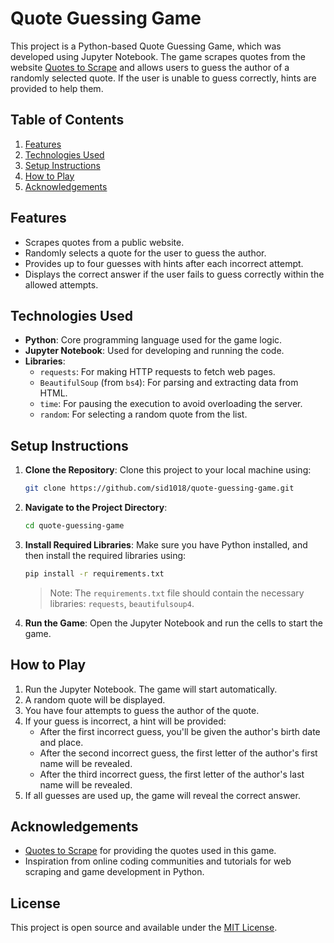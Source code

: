 # Quote Guessing Game

This project is a Python-based Quote Guessing Game, which was developed using Jupyter Notebook. The game scrapes quotes from the website [Quotes to Scrape](http://quotes.toscrape.com/) and allows users to guess the author of a randomly selected quote. If the user is unable to guess correctly, hints are provided to help them.

## Table of Contents

1. [Features](#features)
2. [Technologies Used](#technologies-used)
3. [Setup Instructions](#setup-instructions)
4. [How to Play](#how-to-play)
5. [Acknowledgements](#acknowledgements)

## Features

- Scrapes quotes from a public website.
- Randomly selects a quote for the user to guess the author.
- Provides up to four guesses with hints after each incorrect attempt.
- Displays the correct answer if the user fails to guess correctly within the allowed attempts.

## Technologies Used

- **Python**: Core programming language used for the game logic.
- **Jupyter Notebook**: Used for developing and running the code.
- **Libraries**:
  - `requests`: For making HTTP requests to fetch web pages.
  - `BeautifulSoup` (from `bs4`): For parsing and extracting data from HTML.
  - `time`: For pausing the execution to avoid overloading the server.
  - `random`: For selecting a random quote from the list.

## Setup Instructions

1. **Clone the Repository**: Clone this project to your local machine using:
   ```bash
   git clone https://github.com/sid1018/quote-guessing-game.git
   ```

2. **Navigate to the Project Directory**:
   ```bash
   cd quote-guessing-game
   ```

3. **Install Required Libraries**: Make sure you have Python installed, and then install the required libraries using:
   ```bash
   pip install -r requirements.txt
   ```
   > Note: The `requirements.txt` file should contain the necessary libraries: `requests`, `beautifulsoup4`.

4. **Run the Game**: Open the Jupyter Notebook and run the cells to start the game.

## How to Play

1. Run the Jupyter Notebook. The game will start automatically.
2. A random quote will be displayed.
3. You have four attempts to guess the author of the quote.
4. If your guess is incorrect, a hint will be provided:
   - After the first incorrect guess, you'll be given the author's birth date and place.
   - After the second incorrect guess, the first letter of the author's first name will be revealed.
   - After the third incorrect guess, the first letter of the author's last name will be revealed.
5. If all guesses are used up, the game will reveal the correct answer.

## Acknowledgements

- [Quotes to Scrape](http://quotes.toscrape.com/) for providing the quotes used in this game.
- Inspiration from online coding communities and tutorials for web scraping and game development in Python.

## License

This project is open source and available under the [MIT License](LICENSE).

